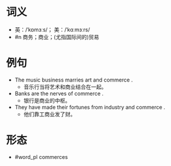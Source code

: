 # 词义
- 英：/ˈkɒmɜːs/； 美：/ˈkɑːmɜːrs/
- #n 商务；商业；(尤指国际间的)贸易
# 例句
- The music business marries art and commerce .
	- 音乐行当将艺术和商业结合在一起。
- Banks are the nerves of commerce .
	- 银行是商业的中枢。
- They have made their fortunes from industry and commerce .
	- 他们靠工商业发了财。
# 形态
- #word_pl commerces
